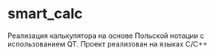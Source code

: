 # smart_calc
Реализация калькулятора на основе Польской нотации с использованием QT.
Проект реализован на языках С/C++
